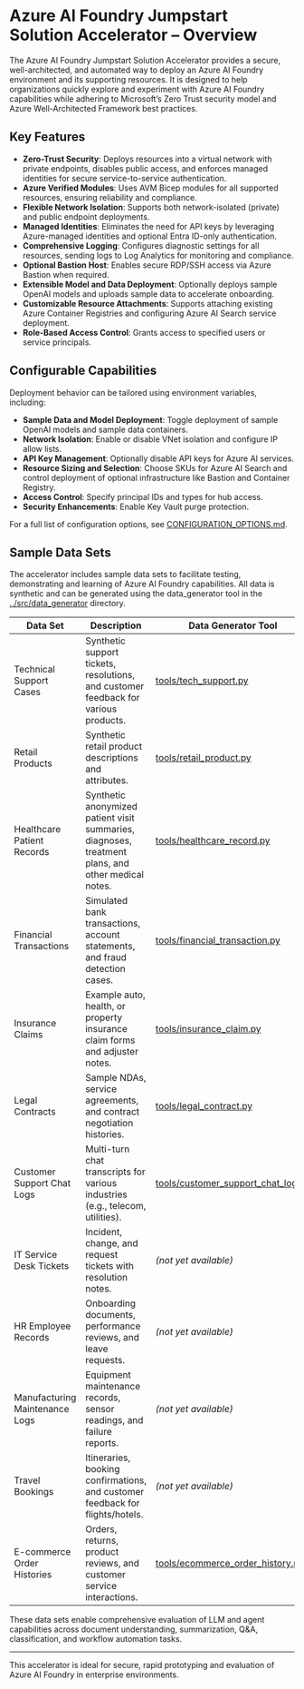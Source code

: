 # Azure AI Foundry Jumpstart Solution Accelerator – Overview

The Azure AI Foundry Jumpstart Solution Accelerator provides a secure, well-architected, and automated way to deploy an Azure AI Foundry environment and its supporting resources. It is designed to help organizations quickly explore and experiment with Azure AI Foundry capabilities while adhering to Microsoft’s Zero Trust security model and Azure Well-Architected Framework best practices.

## Key Features

- **Zero-Trust Security**: Deploys resources into a virtual network with private endpoints, disables public access, and enforces managed identities for secure service-to-service authentication.
- **Azure Verified Modules**: Uses AVM Bicep modules for all supported resources, ensuring reliability and compliance.
- **Flexible Network Isolation**: Supports both network-isolated (private) and public endpoint deployments.
- **Managed Identities**: Eliminates the need for API keys by leveraging Azure-managed identities and optional Entra ID-only authentication.
- **Comprehensive Logging**: Configures diagnostic settings for all resources, sending logs to Log Analytics for monitoring and compliance.
- **Optional Bastion Host**: Enables secure RDP/SSH access via Azure Bastion when required.
- **Extensible Model and Data Deployment**: Optionally deploys sample OpenAI models and uploads sample data to accelerate onboarding.
- **Customizable Resource Attachments**: Supports attaching existing Azure Container Registries and configuring Azure AI Search service deployment.
- **Role-Based Access Control**: Grants access to specified users or service principals.

## Configurable Capabilities

Deployment behavior can be tailored using environment variables, including:

- **Sample Data and Model Deployment**: Toggle deployment of sample OpenAI models and sample data containers.
- **Network Isolation**: Enable or disable VNet isolation and configure IP allow lists.
- **API Key Management**: Optionally disable API keys for Azure AI services.
- **Resource Sizing and Selection**: Choose SKUs for Azure AI Search and control deployment of optional infrastructure like Bastion and Container Registry.
- **Access Control**: Specify principal IDs and types for hub access.
- **Security Enhancements**: Enable Key Vault purge protection.

For a full list of configuration options, see [CONFIGURATION_OPTIONS.md](../CONFIGURATION_OPTIONS.md).

## Sample Data Sets

The accelerator includes sample data sets to facilitate testing, demonstrating and learning of Azure AI Foundry capabilities. All data is synthetic and can be generated using the data_generator tool in the [../src/data_generator](../src/data_generator) directory.

| Data Set                       | Description                                                                                      | Data Generator Tool                                                                 |
|--------------------------------|--------------------------------------------------------------------------------------------------|---------------------------------------------------------------------------------------|
| Technical Support Cases        | Synthetic support tickets, resolutions, and customer feedback for various products.              | [tools/tech_support.py](../src/data_generator/tools/tech_support.py)                         |
| Retail Products                | Synthetic retail product descriptions and attributes.                                            | [tools/retail_product.py](../src/data_generator/tools/retail_product.py)                     |
| Healthcare Patient Records     | Synthetic anonymized patient visit summaries, diagnoses, treatment plans, and other medical notes. | [tools/healthcare_record.py](../src/data_generator/tools/healthcare_record.py)       |
| Financial Transactions         | Simulated bank transactions, account statements, and fraud detection cases.                      | [tools/financial_transaction.py](../src/data_generator/tools/financial_transaction.py) |
| Insurance Claims               | Example auto, health, or property insurance claim forms and adjuster notes.                      | [tools/insurance_claim.py](../src/data_generator/tools/insurance_claim.py)       |
| Legal Contracts                | Sample NDAs, service agreements, and contract negotiation histories.                             | [tools/legal_contract.py](../src/data_generator/tools/legal_contract.py) |
| Customer Support Chat Logs     | Multi-turn chat transcripts for various industries (e.g., telecom, utilities).                   | [tools/customer_support_chat_log.py](../src/tools/python/data_generator/tools/customer_support_chat_log.py) |
| IT Service Desk Tickets        | Incident, change, and request tickets with resolution notes.                                     | *(not yet available)*                                                                 |
| HR Employee Records            | Onboarding documents, performance reviews, and leave requests.                                   | *(not yet available)*                                                                 |
| Manufacturing Maintenance Logs | Equipment maintenance records, sensor readings, and failure reports.                             | *(not yet available)*                                                                 |
| Travel Bookings                | Itineraries, booking confirmations, and customer feedback for flights/hotels.                    | *(not yet available)*                                                                 |
| E-commerce Order Histories     | Orders, returns, product reviews, and customer service interactions.                             | [tools/ecommerce_order_history.py](../src/tools/python/data_generator/tools/ecommerce_order_history.py) |

These data sets enable comprehensive evaluation of LLM and agent capabilities across document understanding, summarization, Q&A, classification, and workflow automation tasks.

---
This accelerator is ideal for secure, rapid prototyping and evaluation of Azure AI Foundry in enterprise environments.
